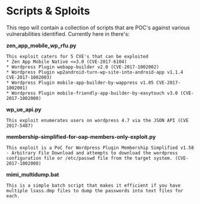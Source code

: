 # Scripts & Sploits

This repo will contain a collection of scripts that are POC's against various vulnerabilities identified. Currently here in there's: 

**zen_app_mobile_wp_rfu.py**

``` 
This exploit caters for 5 CVE's that can be exploited
* Zen App Mobile Native <=3.0 (CVE-2017-6104)
* Wordpress Plugin webapp-builder v2.0 (CVE-2017-1002002)
* Wordpress Plugin wp2android-turn-wp-site-into-android-app v1.1.4 CVE-2017-1002003)
* Wordpress Plugin mobile-app-builder-by-wappress v1.05 CVE-2017-1002001)
* Wordpress Plugin mobile-friendly-app-builder-by-easytouch v3.0 (CVE-2017-1002000)

```

**wp_ue_api.py**
 ``` 
 This exploit enumerates users on wordpress 4.7 via the JSON API (CVE 2017-5487)
 
 ```
 
**membership-simplified-for-oap-members-only-exploit.py**
 ``` 
 This exploit is a PoC for Wordpress Plugin Membership Simplified v1.58 - Arbitrary File Download and attempts to download the wordpress configuration file or /etc/passwd file from the target system. (CVE-2017-1002008)
 
 ```
  
**mimi_multidump.bat**
 ``` 
 This is a simple batch script that makes it efficient if you have multiple lsass.dmp files to dump the passwords into text files for each. 
 
 ```
